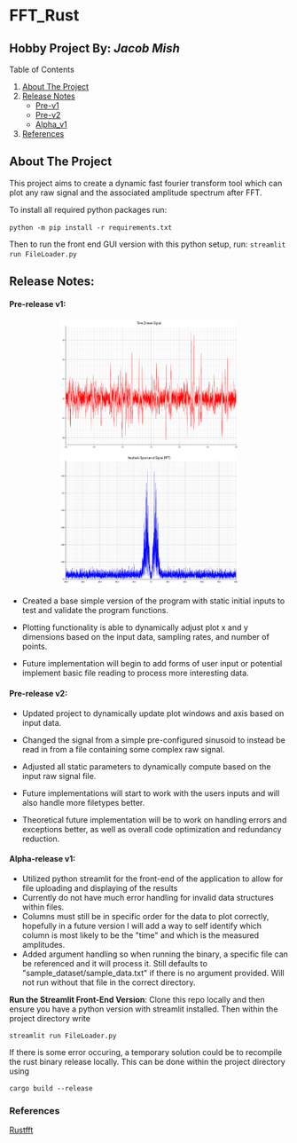 # FFT_Rust

## Hobby Project By: _Jacob Mish_

<!-- TABLE OF CONTENTS -->

  <summary>Table of Contents</summary>
  <ol>
    <li>
      <a href="#about-the-project">About The Project</a>
    </li>
    <li>
      <a href="#release-notes">Release Notes</a>
      <ul>
        <li><a href="#pre-release-v1">Pre-v1</a></li>
        <li><a href="#pre-release-v2">Pre-v2</a></li>
        <li><a href="#alpha-release-v1">Alpha_v1</a></li>
      </ul>
    </li>
    <li>
      <a href="#references">References</a>
    </li>
    
    
  </ol>


## About The Project

This project aims to create a dynamic fast fourier transform tool which can plot any raw signal and the associated amplitude spectrum after FFT.

To install all required python packages run:

`python -m pip install -r requirements.txt`

Then to run the front end GUI version with this python setup, run:
`streamlit run FileLoader.py`

## Release Notes:

#### Pre-release v1:

<p align="center">
  <img width="320" height="240" src="https://github.com/Feromond/fft_rust/blob/master/output_figures/raw_signal.png?raw=true">
  <img width="320" height="240" src="https://github.com/Feromond/fft_rust/blob/master/output_figures/amplitude_spectrum.png?raw=true">
  
</p>

- Created a base simple version of the program with static initial inputs to test and validate the program functions.
- Plotting functionality is able to dynamically adjust plot x and y dimensions based on the input data, sampling rates, and number of points.

- Future implementation will begin to add forms of user input or potential implement basic file reading to process more interesting data.

#### Pre-release v2:

- Updated project to dynamically update plot windows and axis based on input data.
- Changed the signal from a simple pre-configured sinusoid to instead be read in from a file containing some complex raw signal.
- Adjusted all static parameters to dynamically compute based on the input raw signal file.

- Future implementations will start to work with the users inputs and will also handle more filetypes better.
- Theoretical future implementation will be to work on handling errors and exceptions better, as well as overall code optimization and redundancy reduction.

#### Alpha-release v1:

- Utilized python streamlit for the front-end of the application to allow for file uploading and displaying of the results
- Currently do not have much error handling for invalid data structures within files.
- Columns must still be in specific order for the data to plot correctly, hopefully in a future version I will add a way to self identify which column is most likely to be the "time" and which is the measured amplitudes.
- Added argument handling so when running the binary, a specific file can be referenced and it will process it. Still defaults to "sample_dataset/sample_data.txt" if there is no argument provided. Will not run without that file in the correct directory.

**Run the Streamlit Front-End Version**: Clone this repo locally and then ensure you have a python version with streamlit installed. Then within the project directory write

```
streamlit run FileLoader.py
```

If there is some error occuring, a temporary solution could be to recompile the rust binary release locally. This can be done within the project directory using

```
cargo build --release
```

### References

[Rustfft](https://docs.rs/rustfft/latest/rustfft/)

